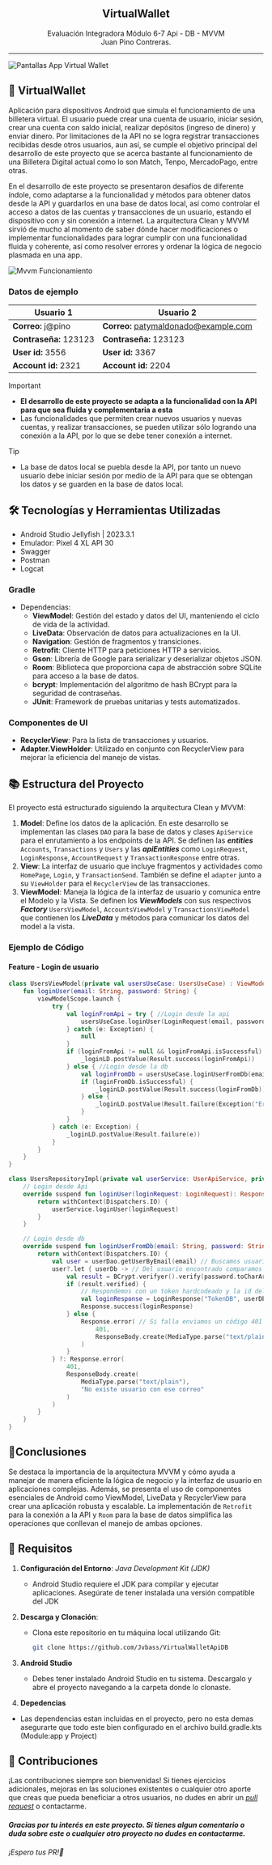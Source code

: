 <div align="center">
  <br>
    <h2><strong>VirtualWallet</strong> </h2>
    <span>Evaluación Integradora Módulo 6-7 Api - DB - MVVM</span><br>
    <span>Juan Pino Contreras.</span>
</div>

****
![Pantallas App Virtual Wallet](./PantallasApp.png)

## 💸 VirtualWallet

Aplicación para dispositivos Android que simula el funcionamiento de una billetera virtual. El usuario puede crear una cuenta de usuario, iniciar sesión, crear una cuenta con saldo inicial, realizar depósitos (ingreso de dinero) y enviar dinero. Por limitaciones de la API no se logra registrar transacciones recibidas desde otros usuarios, aun así, se cumple el objetivo principal del desarrollo de este proyecto que se acerca bastante al funcionamiento de una Billetera Digital actual como lo son Match, Tenpo, MercadoPago, entre otras.

En el desarrollo de este proyecto se presentaron desafíos de diferente índole, como adaptarse a la funcionalidad y métodos para obtener datos desde la API y guardarlos en una base de datos local, así como controlar el acceso a datos de las cuentas y transacciones de un usuario, estando el dispositivo con y sin conexión a internet. La arquitectura Clean y MVVM sirvió de mucho al momento de saber dónde hacer modificaciones o implementar funcionalidades para lograr cumplir con una funcionalidad fluida y coherente, así como resolver errores y ordenar la lógica de negocio plasmada en una app.

![Mvvm Funcionamiento](./mvvm.gif)

### Datos de ejemplo
| Usuario 1                      | Usuario 2                          |
|--------------------------------|------------------------------------|
| **Correo:** j@pino             | **Correo:** patymaldonado@example.com |
| **Contraseña:** 123123         | **Contraseña:** 123123             |
| **User id:** 3556              | **User id:** 3367                  |
| **Account id:** 2321           | **Account id:** 2204               |

> [!IMPORTANT]
>- **El desarrollo de este proyecto se adapta a la funcionalidad con la API para que sea fluida y complementaria a esta** 
>- Las funcionalidades que permiten crear nuevos usuarios y nuevas cuentas, y realizar transacciones, se pueden utilizar sólo logrando una conexión a la API, por lo que se debe tener conexión a internet.

> [!TIP]
>- La base de datos local se puebla desde la API, por tanto un nuevo usuario debe iniciar sesión por medio de la API para que se obtengan los datos y se guarden en la base de datos local.

## 🛠️ Tecnologías y Herramientas Utilizadas
- Android Studio Jellyfish | 2023.3.1
- Emulador: Pixel 4 XL API 30
- Swagger
- Postman
- Logcat

### Gradle
- Dependencias:
  - **ViewModel**: Gestión del estado y datos del UI, manteniendo el ciclo de vida de la actividad.
  - **LiveData**: Observación de datos para actualizaciones en la UI.
  - **Navigation**: Gestión de fragmentos y transiciones.
  - **Retrofit**: Cliente HTTP para peticiones HTTP a servicios.
  - **Gson**: Librería de Google para serializar y deserializar objetos JSON.
  - **Room**: Biblioteca que proporciona capa de abstracción sobre SQLite para acceso a la base de datos.
  - **bcrypt**: Implementación del algoritmo de hash BCrypt para la seguridad de contraseñas.
  - **JUnit**: Framework de pruebas unitarias y tests automatizados.

### Componentes de UI
- **RecyclerView**: Para la lista de transacciones y usuarios.
- **Adapter.ViewHolder**: Utilizado en conjunto con RecyclerView para mejorar la eficiencia del manejo de vistas.

## 📚 Estructura del Proyecto

El proyecto está estructurado siguiendo la arquitectura Clean y MVVM:

1. **Model**: Define los datos de la aplicación. En este desarrollo se implementan las clases `DAO` para la base de datos y clases `ApiService` para el enrutamiento a los endpoints de la API. Se definen las ***entities*** `Accounts`, `Transactions` y `Users` y las ***apiEntities*** como `LoginRequest`, `LoginResponse`, `AccountRequest` y `TransactionResponse` entre otras.
2. **View**: La interfaz de usuario que incluye fragmentos y actividades como `HomePage`, `Login`, y `TransactionSend`. También se define el `adapter` junto a su `ViewHolder` para el `RecyclerView` de las transacciones.
3. **ViewModel**: Maneja la lógica de la interfaz de usuario y comunica entre el Modelo y la Vista. Se definen los ***ViewModels*** con sus respectivos ***Factory*** `UsersViewModel`, `AccountsViewModel` y `TransactionsViewModel` que contienen los ***LiveData*** y métodos para comunicar los datos del model a la vista.

### Ejemplo de Código

#### Feature - Login de usuario

```kotlin
class UsersViewModel(private val usersUseCase: UsersUseCase) : ViewModel() {
    fun loginUser(email: String, password: String) {
        viewModelScope.launch {
            try {
                val loginFromApi = try { //Login desde la api
                    usersUseCase.loginUser(LoginRequest(email, password))
                } catch (e: Exception) {
                    null
                }
                if (loginFromApi != null && loginFromApi.isSuccessful) {
                    _loginLD.postValue(Result.success(loginFromApi))
                } else { //Login desde la db
                    val loginFromDb = usersUseCase.loginUserFromDb(email, password)
                    if (loginFromDb.isSuccessful) {
                        _loginLD.postValue(Result.success(loginFromDb))
                    } else {
                        _loginLD.postValue(Result.failure(Exception("Error al obtener usuario")))
                    }
                }
            } catch (e: Exception) {
                _loginLD.postValue(Result.failure(e))
            }
        }
    }
}
```

```kotlin
class UsersRepositoryImpl(private val userService: UserApiService, private val userDao: UserDao) : UsersRepository {
    // Login desde Api
    override suspend fun loginUser(loginRequest: LoginRequest): Response<LoginResponse> {
        return withContext(Dispatchers.IO) {
            userService.loginUser(loginRequest)
        }
    }

    // Login desde db
    override suspend fun loginUserFromDb(email: String, password: String): Response<LoginResponse> {
        return withContext(Dispatchers.IO) {
            val user = userDao.getUserByEmail(email) // Buscamos usuario por correo
            user?.let { userDb -> // Del usuario encontrado comparamos la contraseña encriptada
                val result = BCrypt.verifyer().verify(password.toCharArray(), userDb.password)
                if (result.verified) {
                    // Respondemos con un token hardcodeado y la id del usuario encontrado
                    val loginResponse = LoginResponse("TokenDB", userDb.id)
                    Response.success(loginResponse)
                } else {
                    Response.error( // Si falla enviamos un código 401 para manejarlo como error
                        401,
                        ResponseBody.create(MediaType.parse("text/plain"), "Contraseña incorrecta")
                    )
                }
            } ?: Response.error(
                401,
                ResponseBody.create(
                    MediaType.parse("text/plain"),
                    "No existe usuario con ese correo"
                )
            )
        }
    }
}
```

## 📃Conclusiones
Se destaca la importancia de la arquitectura MVVM y cómo ayuda a manejar de manera eficiente la lógica de negocio y la interfaz de usuario en aplicaciones complejas. Además, se presenta el uso de componentes esenciales de Android como ViewModel, LiveData y RecyclerView para crear una aplicación robusta y escalable. La implementación de `Retrofit` para la conexión a la API y `Room` para la base de datos simplifica las operaciones que conllevan el manejo de ambas opciones.



## 🔩 Requisitos

1. **Configuración del Entorno**:
   *Java Development Kit (JDK)*
    - Android Studio requiere el JDK para compilar y ejecutar aplicaciones. Asegúrate de tener instalada una versión compatible del JDK

2. **Descarga y Clonación**:
   - Clona este repositorio en tu máquina local utilizando Git:
     ```bash
     git clone https://github.com/Jvbass/VirtualWalletApiDB
     ```
3. **Android Studio**
    - Debes tener instalado Android Studio en tu sistema. Descargalo y abre el proyecto navegando a la carpeta donde lo clonaste.
4. **Depedencias**
  - Las dependencias estan incluidas en el proyecto, pero no esta demas asegurarte que todo este bien configurado en el archivo build.gradle.kts (Module:app y Project)
## 🤝 Contribuciones

¡Las contribuciones siempre son bienvenidas! Si tienes ejercicios adicionales, mejoras en las soluciones existentes o cualquier otro aporte que creas que pueda beneficiar a otros usuarios, no dudes en abrir un [_pull request_](https://github.com/Jvbass/VirtualWalletApiDB/pulls) o contactarme.

#### _Gracias por tu interés en este proyecto. Si tienes algun comentario o duda sobre este o cualquier otro proyecto no dudes en contactarme._
###### ¡Espero tus _PR_!👋
